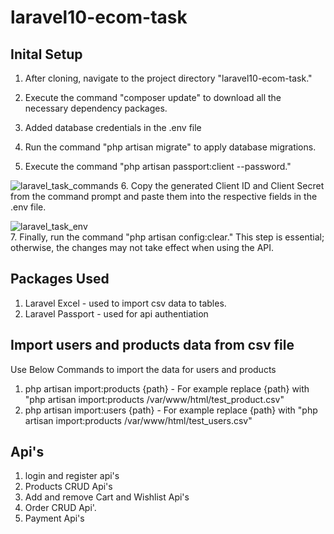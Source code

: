 # laravel10-ecom-task

<h2>Inital Setup</h2>

1. After cloning, navigate to the project directory "laravel10-ecom-task."

2. Execute the command "composer update" to download all the necessary dependency packages.

3. Added database credentials in the .env file

4. Run the command "php artisan migrate" to apply database migrations.

5. Execute the command "php artisan passport:client --password."

 ![laravel_task_commands](https://github.com/kamblejeevan/laravel10-ecom-task/assets/28289772/ba5248e8-c037-4039-9d80-d2aa644c8722)
6. Copy the generated Client ID and Client Secret from the command prompt and paste them into the respective fields in the .env file.

 ![laravel_task_env](https://github.com/kamblejeevan/laravel10-ecom-task/assets/28289772/27d43fa6-273d-4dbe-b4e2-730156fbb68b)<br> 
7. Finally, run the command "php artisan config:clear." This step is essential; otherwise, the changes may not take effect when using the API.

<h2>Packages Used</h2>

1. Laravel Excel - used to import csv data to tables.
2. Laravel Passport  - used for api authentiation

<h2>Import users and products data from csv file</h2>

Use Below Commands to import the data for users and products

1. php artisan import:products {path} - For example replace {path} with "php artisan import:products /var/www/html/test_product.csv"
2. php artisan import:users {path} - For example replace {path} with "php artisan import:products /var/www/html/test_users.csv"

<h2>Api's</h2>

1. login and register api's
2. Products CRUD Api's
3. Add and remove Cart and Wishlist Api's
5. Order CRUD Api'.
6. Payment Api's
